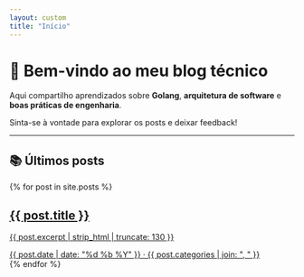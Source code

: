 ```yaml
---
layout: custom
title: "Início"
---
```


# 👋 Bem-vindo ao meu blog técnico

Aqui compartilho aprendizados sobre **Golang**, **arquitetura de software** e **boas práticas de engenharia**.

Sinta-se à vontade para explorar os posts e deixar feedback!

---

## 📚 Últimos posts

<div class="post-grid">
  {% for post in site.posts %}
    <a href="{{ post.url | relative_url }}" class="post-card">
      <div class="post-content">
        <h2 class="post-title">{{ post.title }}</h2>
        <p class="post-excerpt">{{ post.excerpt | strip_html | truncate: 130 }}</p>
        <span class="post-meta">
          {{ post.date | date: "%d %b %Y" }} · {{ post.categories | join: ", " }}
        </span>
      </div>
    </a>
  {% endfor %}
</div>
